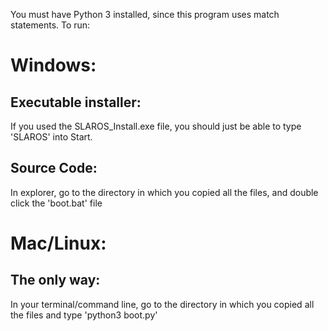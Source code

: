 You must have Python 3 installed, since this program uses match statements. To run:

# Windows:
## Executable installer:
If you used the SLAROS_Install.exe file, you should just be able to type 'SLAROS' into Start.
## Source Code:
In explorer, go to the directory in which you copied all the files, and double click the 'boot.bat' file
# Mac/Linux:
## The only way:
In your terminal/command line, go to the directory in which you copied all the files and type 'python3 boot.py'
